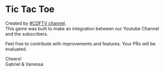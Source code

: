 # Tic Tac Toe

Created by [#CDFTV channel](https://www.youtube.com/codigofontetv).  
This game was built to make an integration between our Youtube Channel and the subscribers.

Feel free to contribute with improvements and features. Your PRs will be evaluated.

Cheers!  
Gabriel & Vanessa
